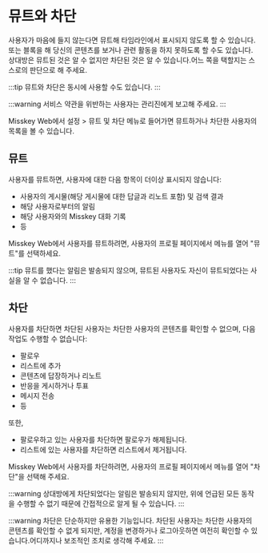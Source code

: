 # 뮤트와 차단

사용자가 마음에 들지 않는다면 뮤트해 타임라인에서 표시되지 않도록 할 수 있습니다.
또는 블록을 해 당신의 콘텐츠를 보거나 관련 활동을 하지 못하도록 할 수도 있습니다.
상대방은 뮤트된 것은 알 수 없지만 차단된 것은 알 수 있습니다.어느 쪽을 택할지는 스스로의 판단으로 해 주세요.

:::tip
뮤트와 차단은 동시에 사용할 수도 있습니다.
:::

:::warning
서비스 약관을 위반하는 사용자는 관리진에게 보고해 주세요.
:::

Misskey Web에서 설정 > 뮤트 및 차단 메뉴로 들어가면 뮤트하거나 차단한 사용자의 목록을 볼 수 있습니다.

## 뮤트

사용자를 뮤트하면, 사용자에 대한 다음 항목이 더이상 표시되지 않습니다:

- 사용자의 게시물(해당 게시물에 대한 답글과 리노트 포함) 및 검색 결과
- 해당 사용자로부터의 알림
- 해당 사용자와의 Misskey 대화 기록
- 등

Misskey Web에서 사용자를 뮤트하려면, 사용자의 프로필 페이지에서 메뉴를 열어 "뮤트"를 선택하세요.

:::tip
뮤트를 했다는 알림은 발송되지 않으며, 뮤트된 사용자도 자신이 뮤트되었다는 사실을 알 수 없습니다.
:::

## 차단

사용자를 차단하면 차단된 사용자는 차단한 사용자의 콘텐츠를 확인할 수 없으며, 다음 작업도 수행할 수 없습니다:

- 팔로우
- 리스트에 추가
- 콘텐츠에 답장하거나 리노트
- 반응을 게시하거나 투표
- 메시지 전송
- 등

또한,

- 팔로우하고 있는 사용자를 차단하면 팔로우가 해제됩니다.
- 리스트에 있는 사용자를 차단하면 리스트에서 제거됩니다.

Misskey Web에서 사용자를 차단하려면, 사용자의 프로필 페이지에서 메뉴를 열어 "차단"을 선택해 주세요.

:::warning
상대방에게 차단되었다는 알림은 발송되지 않지만, 위에 언급된 모든 동작을 수행할 수 없기 때문에 간접적으로 알게 될 수 있습니다.
:::

:::warning
차단은 단순하지만 유용한 기능입니다. 차단된 사용자는 차단한 사용자의 콘텐츠를 확인할 수 없게 되지만, 계정을 변경하거나 로그아웃하면 여전히 확인할 수 있습니다.어디까지나 보조적인 조치로 생각해 주세요.
:::
